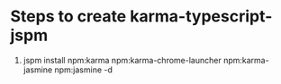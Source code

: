 # Steps to create karma-typescript-jspm

1. jspm install npm:karma npm:karma-chrome-launcher npm:karma-jasmine npm:jasmine -d


